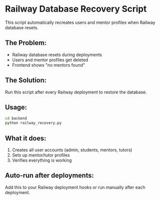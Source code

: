 # Railway Database Recovery Script

This script automatically recreates users and mentor profiles when Railway database resets.

## The Problem:
- Railway database resets during deployments
- Users and mentor profiles get deleted
- Frontend shows "no mentors found"

## The Solution:
Run this script after every Railway deployment to restore the database.

## Usage:
```bash
cd backend
python railway_recovery.py
```

## What it does:
1. Creates all user accounts (admin, students, mentors, tutors)
2. Sets up mentor/tutor profiles
3. Verifies everything is working

## Auto-run after deployments:
Add this to your Railway deployment hooks or run manually after each deployment.
